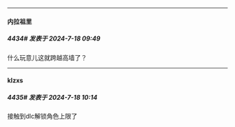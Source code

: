 ﻿
*****

####  内拉祖里  
##### 4434#       发表于 2024-7-18 09:49

什么玩意儿这就跨越高墙了？


*****

####  klzxs  
##### 4435#       发表于 2024-7-18 10:14

接触到dlc解锁角色上限了

